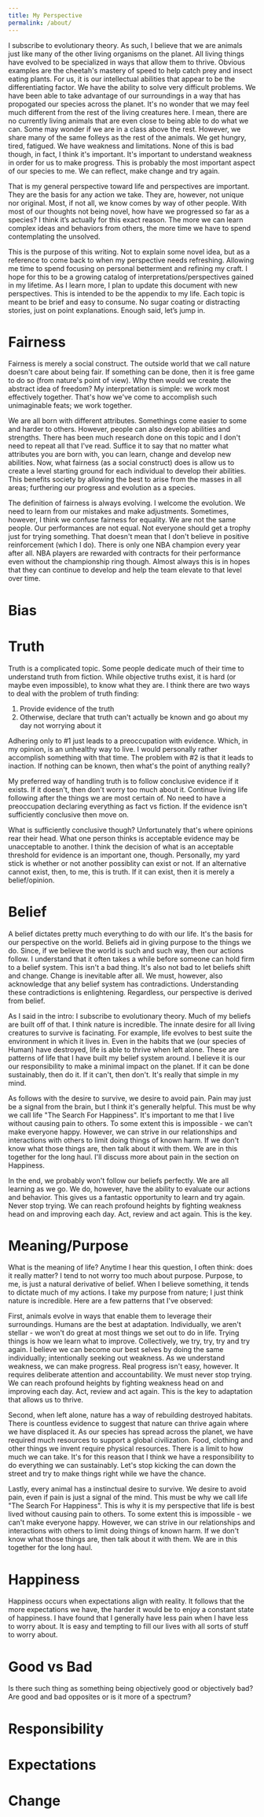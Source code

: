 ```yaml
---
title: My Perspective
permalink: /about/
---
```

I subscribe to evolutionary theory. As such, I believe that we are animals just like many of the other living organisms on the planet. All living things have evolved to be specialized in ways that allow them to thrive. Obvious examples are the cheetah's mastery of speed to help catch prey and insect eating plants. For us, it is our intellectual abilities that appear to be the differentiating factor. We have the ability to solve very difficult problems. We have been able to take advantage of our surroundings in a way that has propogated our species across the planet. It's no wonder that we may feel much different from the rest of the living creatures here. I mean, there are no currently living animals that are even close to being able to do what we can. Some may wonder if we are in a class above the rest. However, we share many of the same folleys as the rest of the animals. We get hungry, tired, fatigued. We have weakness and limitations. None of this is bad though, in fact, I think it's important. It's important to understand weakness in order for us to make progress. This is probably the most important aspect of our species to me. We can reflect, make change and try again.

That is my general perspective toward life and perspectives are important. They are the basis for any action we take. They are, however, not unique nor original. Most, if not all, we know comes by way of other people. With most of our thoughts not being novel, how have we progressed so far as a species? I think it’s actually for this exact reason. The more we can learn complex ideas and behaviors from others, the more time we have to spend contemplating the unsolved. 

This is the purpose of this writing. Not to explain some novel idea, but as a reference to come back to when my perspective needs refreshing. Allowing me time to spend focusing on personal betterment and refining my craft. I hope for this to be a growing catalog of interpretations/perspectives gained in my lifetime. As I learn more, I plan to update this document with new perspectives. This is intended to be the appendix to my life. Each topic is meant to be brief and easy to consume. No sugar coating or distracting stories, just on point explanations. Enough said, let’s jump in.

# Fairness
Fairness is merely a social construct. The outside world that we call nature doesn't care about being fair. If something can be done, then it is free game to do so (from nature's point of view). Why then would we create the abstract idea of freedom? My interpretation is simple: we work most effectively together. That's how we've come to accomplish such unimaginable feats; we work together.

We are all born with different attributes. Somethings come easier to some and harder to others. However, people can also develop abilities and strengths. There has been much research done on this topic and I don't need to repeat all that I've read. Suffice it to say that no matter what attributes you are born with, you can learn, change and develop new abilities. Now, what fairness (as a social construct) does is allow us to create a level starting ground for each individual to develop their abilities. This benefits society by allowing the best to arise from the masses in all areas; furthering our progress and evolution as a species. 

The definition of fairness is always evolving. I welcome the evolution. We need to learn from our mistakes and make adjustments. Sometimes, however, I think we confuse fairness for equality. We are not the same people. Our performances are not equal. Not everyone should get a trophy just for trying something. That doesn't mean that I don't believe in positive reinforcement (which I do). There is only one NBA champion every year after all. NBA players are rewarded with contracts for their performance even without the championship ring though. Almost always this is in hopes that they can continue to develop and help the team elevate to that level over time. 

# Bias

# Truth
Truth is a complicated topic. Some people dedicate much of their time to understand truth from fiction. While objective truths exist, it is hard (or maybe even impossible), to know what they are. I think there are two ways to deal with the problem of truth finding:
1. Provide evidence of the truth
2. Otherwise, declare that truth can't actually be known and go about my day not worrying about it

Adhering only to #1 just leads to a preoccupation with evidence. Which, in my opinion, is an unhealthy way to live. I would personally rather accomplish something with that time. The problem with #2 is that it leads to inaction. If nothing can be known, then what's the point of anything really? 

My preferred way of handling truth is to follow conclusive evidence if it exists. If it doesn't, then don't worry too much about it. Continue living life following after the things we are most certain of. No need to have a preoccupation declaring everything as fact vs fiction. If the evidence isn't sufficiently conclusive then move on. 

What is sufficiently conclusive though? Unfortunately that's where opinions rear their head. What one person thinks is acceptable evidence may be unacceptable to another. I think the decision of what is an acceptable threshold for evidence is an important one, though. Personally, my yard stick is whether or not another possiblity can exist or not. If an alternative cannot exist, then, to me, this is truth. If it can exist, then it is merely a belief/opinion.

# Belief
A belief dictates pretty much everything to do with our life. It's the basis for our perspective on the world. Beliefs aid in giving purpose to the things we do. Since, if we believe the world is such and such way, then our actions follow. I understand that it often takes a while before someone can hold firm to a belief system. This isn't a bad thing. It's also not bad to let beliefs shift and change. Change is inevitable after all. We must, however, also acknowledge that any belief system has contradictions. Understanding these contradictions is enlightening. Regardless, our perspective is derived from belief. 

As I said in the intro: I subscribe to evolutionary theory. Much of my beliefs are built off of that. I think nature is incredible. The innate desire for all living creatures to survive is facinating. For example, life evolves to best suite the environment in which it lives in. Even in the habits that we (our species of Human) have destroyed, life is able to thrive when left alone. These are patterns of life that I have built my belief system around.  I believe it is our our responsibility to make a minimal impact on the planet. If it can be done sustainably, then do it. If it can't, then don't. It's really that simple in my mind. 

As follows with the desire to survive, we desire to avoid pain. Pain may just be a signal from the brain, but I think it's generally helpful. This must be why we call life "The Search For Happiness". It's important to me that I live without causing pain to others. To some extent this is impossible - we can't make everyone happy. However, we can strive in our relationships and interactions with others to limit doing things of known harm. If we don't know what those things are, then talk about it with them. We are in this together for the long haul. I'll discuss more about pain in the section on Happiness.

In the end, we probably won't follow our beliefs perfectly. We are all learning as we go. We do, however, have the ability to evaluate our actions and behavior. This gives us a fantastic opportunity to learn and try again. Never stop trying. We can reach profound heights by fighting weakness head on and improving each day. Act, review and act again. This is the key.

# Meaning/Purpose
What is the meaning of life? Anytime I hear this question, I often think: does it really matter? I tend to not worry too much about purpose. Purpose, to me, is just a natural derivative of belief. When I believe something, it tends to dictate much of my actions. I take my purpose from nature; I just think nature is incredible. Here are a few patterns that I've observed:

First, animals evolve in ways that enable them to leverage their surroundings. Humans are the best at adaptation. Individually, we aren't stellar - we won't do great at most things we set out to do in life. Trying things is how we learn what to improve. Collectively, we try, try, try and try again. I believe we can become our best selves by doing the same individually; intentionally seeking out weakness. As we understand weakness, we can make progress. Real progress isn't easy, however. It requires deliberate attention and accountability. We must never stop trying. We can reach profound heights by fighting weakness head on and improving each day. Act, review and act again. This is the key to adaptation that allows us to thrive.

Second, when left alone, nature has a way of rebuilding destroyed habitats. There is countless evidence to suggest that nature can thrive again where we have displaced it. As our species has spread across the planet, we have required much resources to support a global civilization. Food, clothing and other things we invent require physical resources. There is a limit to how much we can take. It's for this reason that I think we have a responsibility to do everything we can sustainably. Let's stop kicking the can down the street and try to make things right while we have the chance.

Lastly, every animal has a instinctual desire to survive. We desire to avoid pain, even if pain is just a signal of the mind. This must be why we call life "The Search For Happiness". This is why it is my perspective that life is best lived without causing pain to others. To some extent this is impossible - we can't make everyone happy. However, we can strive in our relationships and interactions with others to limit doing things of known harm. If we don't know what those things are, then talk about it with them. We are in this together for the long haul.

# Happiness
Happiness occurs when expectations align with reality. It follows that the more expectations we have, the harder it would be to enjoy a constant state of happiness. 
I have found that I generally have less pain when I have less to worry about. It is easy and tempting to fill our lives with all sorts of stuff to worry about. 

# Good vs Bad
Is there such thing as something being objectively good or objectively bad? Are good and bad opposites or is it more of a spectrum? 

# Responsibility

# Expectations

# Change